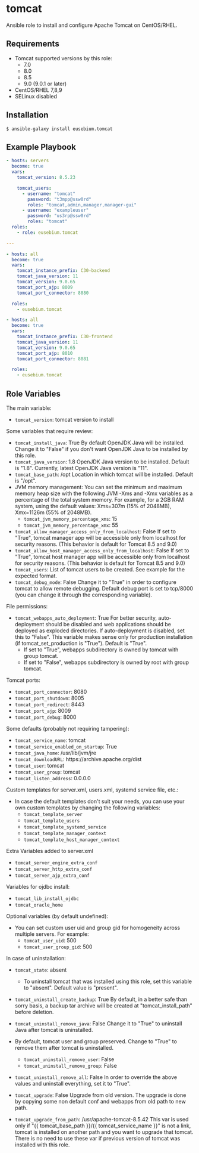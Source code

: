 tomcat
===================

Ansible role to install and configure Apache Tomcat on CentOS/RHEL.


Requirements
------------
* Tomcat supported versions by this role:
  * 7.0
  * 8.0
  * 8.5
  * 9.0 (9.0.1 or later)
* CentOS/RHEL 7,8,9
* SELinux disabled

Installation
------------
```
$ ansible-galaxy install eusebium.tomcat
```

Example Playbook
----------------
```yaml
- hosts: servers
  become: true
  vars:
    tomcat_version: 8.5.23

    tomcat_users:
      - username: "tomcat"
        password: "t3mpp@ssw0rd"
        roles: "tomcat,admin,manager,manager-gui"
      - username: "exampleuser"
        password: "us3rp@ssw0rd"
        roles: "tomcat"
  roles:
    - role: eusebium.tomcat

---

- hosts: all
  become: true
  vars:
    tomcat_instance_prefix: C30-backend
    tomcat_java_version: 11
    tomcat_version: 9.0.65
    tomcat_port_ajp: 8009
    tomcat_port_connector: 8080

  roles:
    - eusebium.tomcat

- hosts: all
  become: true
  vars:
    tomcat_instance_prefix: C30-frontend
    tomcat_java_version: 11
    tomcat_version: 9.0.65
    tomcat_port_ajp: 8010
    tomcat_port_connector: 8081

  roles:
    - eusebium.tomcat

```

Role Variables
--------------
The main variable:
- `tomcat_version`: tomcat version to install

Some variables that require review:
- `tomcat_install_java`: True
By default OpenJDK Java will be installed. Change it to "False" if you don't want OpenJDK Java to be installed by this role.
- `tomcat_java_version`: 1.8
OpenJDK Java version to be installed. Default is "1.8". Currently, latest OpenJDK Java version is "11".
- `tomcat_base_path`: /opt
Location in which tomcat will be installed. Default is "/opt".
- JVM memory management:
You can set the minimum and maximum memory heap size with the following JVM -Xms and -Xmx variables as a percentage of the total system memory. For example, for a 2GB RAM system, using the default values: Xms=307m (15% of 2048MB), Xmx=1126m (55% of 2048MB).
  * `tomcat_jvm_memory_percentage_xms`: 15
  * `tomcat_jvm_memory_percentage_xmx`: 55
- `tomcat_allow_manager_access_only_from_localhost`: False
If set to "True", tomcat manager app will be accessible only from localhost for security reasons. (This behavior is default for Tomcat 8.5 and 9.0)
- `tomcat_allow_host_manager_access_only_from_localhost`: False
If set to "True", tomcat host manager app will be accessible only from localhost for security reasons. (This behavior is default for Tomcat 8.5 and 9.0)
- `tomcat_users`: List of tomcat users to be created. See example for the expected format.
- `tomcat_debug_mode`: False
Change it to "True" in order to configure tomcat to allow remote debugging. Default debug port is set to tcp/8000 (you can change it through the corresponding variable).

File permissions:
- `tomcat_webapps_auto_deployment`: True
For better security, auto-deployment should be disabled and web applications should be deployed as exploded directories. If auto-deployment is disabled, set this to "False". This variable makes sense only for production installation (if tomcat_set_production is "True"). Default is "True".
  * If set to "True", webapps subdirectory is owned by tomcat with group tomcat.
  * If set to "False", webapps subdirectory is owned by root with group tomcat.

Tomcat ports:
- `tomcat_port_connector`: 8080
- `tomcat_port_shutdown`: 8005
- `tomcat_port_redirect`: 8443
- `tomcat_port_ajp`: 8009
- `tomcat_port_debug`: 8000

Some defaults (probably not requiring tampering):
- `tomcat_service_name`: tomcat
- `tomcat_service_enabled_on_startup`: True
- `tomcat_java_home`: /usr/lib/jvm/jre
- `tomcat_downloadURL`: https://<i></i>archive.apache.org/dist
- `tomcat_user`: tomcat
- `tomcat_user_group`: tomcat
- `tomcat_listen_address`: 0.0.0.0

Custom templates for server.xml, users.xml, systemd service file, etc.:
- In case the default templates don't suit your needs, you can use your own custom templates by changing the following variables:
  * `tomcat_template_server`
  * `tomcat_template_users`
  * `tomcat_template_systemd_service`
  * `tomcat_template_manager_context`
  * `tomcat_template_host_manager_context`

Extra Variables added to server.xml
  * `tomcat_server_engine_extra_conf`
  * `tomcat_server_http_extra_conf`
  * `tomcat_server_ajp_extra_conf`

Variables for ojdbc install:
  * `tomcat_lib_install_ojdbc`
  * `tomcat_oracle_home`

Optional variables (by default undefined):
- You can set custom user uid and group gid for homogeneity across multiple servers. For example:
  * `tomcat_user_uid`: 500
  * `tomcat_user_group_gid`: 500

In case of uninstallation:
- `tomcat_state`: absent
  * To uninstall tomcat that was installed using this role, set this variable to "absent". Default value is "present".
- `tomcat_uninstall_create_backup`: True
By default, in a better safe than sorry basis, a backup tar archive will be created at "tomcat_install_path" before deletion.
- `tomcat_uninstall_remove_java`: False
Change it to "True" to uninstall Java after tomcat is uninstalled.
- By default, tomcat user and group preserved. Change to "True" to remove them after tomcat is uninstalled.
  * `tomcat_uninstall_remove_user`: False
  * `tomcat_uninstall_remove_group`: False
- `tomcat_uninstall_remove_all`: False
In order to override the above values and uninstall everything, set it to "True".

- `tomcat_upgrade`: False
Upgrade from old version. The upgrade is done by copying some non default conf and webapps from old path to new path.

- `tomcat_upgrade_from_path`: /usr/apache-tomcat-8.5.42
This var is used only if "{{ tomcat_base_path }}/{{ tomcat_service_name }}" is not a link, tomcat is installed on another path and you want to upgrade that tomcat. There is no need to use these var if previous version of tomcat was installed with this role.
